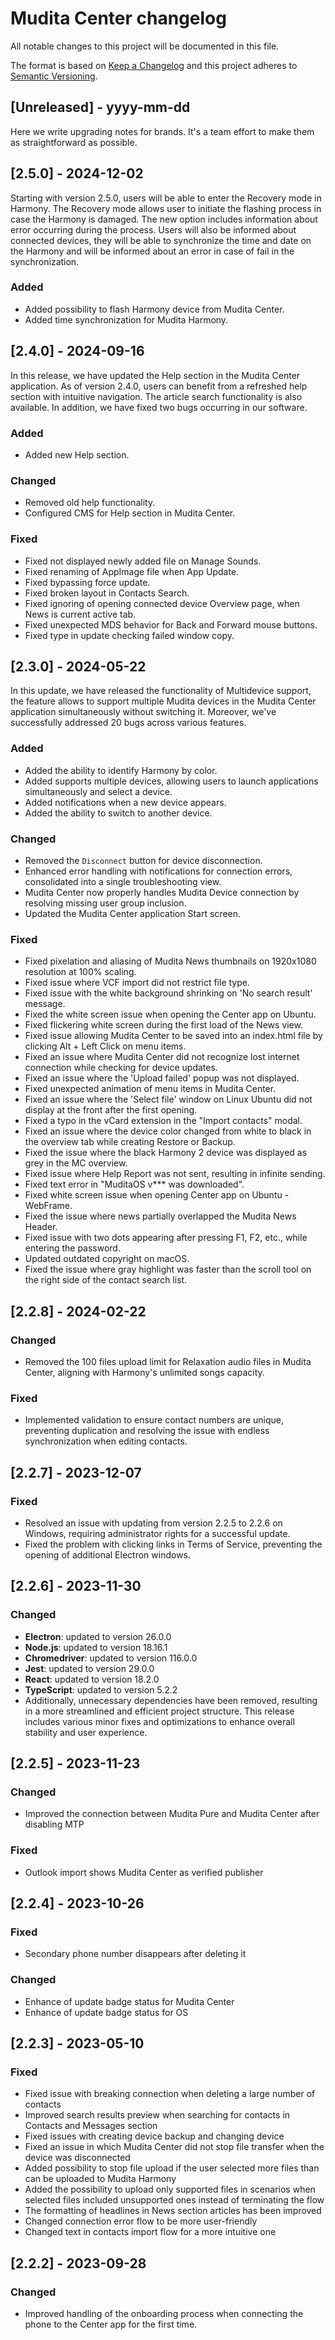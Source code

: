 # Mudita Center changelog

All notable changes to this project will be documented in this file.

The format is based on [Keep a Changelog](http://keepachangelog.com/)
and this project adheres to [Semantic Versioning](http://semver.org/).

## [Unreleased] - yyyy-mm-dd

Here we write upgrading notes for brands. It's a team effort to make them as
straightforward as possible.

## [2.5.0] - 2024-12-02

Starting with version 2.5.0, users will be able to enter the Recovery mode in Harmony. The Recovery mode allows user to initiate the flashing process in case the Harmony is damaged. The new option includes information about error occurring during the process. Users will also be informed about connected devices, they will be able to synchronize the time and date on the Harmony and will be informed about an error in case of fail in the synchronization.

### Added

- Added possibility to flash Harmony device from Mudita Center.
- Added time synchronization for Mudita Harmony.

## [2.4.0] - 2024-09-16

In this release, we have updated the Help section in the Mudita Center application. As of version 2.4.0, users can benefit from a refreshed help section with intuitive navigation. The article search functionality is also available. In addition, we have fixed two bugs occurring in our software.

### Added

- Added new Help section.

### Changed

- Removed old help functionality.
- Configured CMS for Help section in Mudita Center.

### Fixed

- Fixed not displayed newly added file on Manage Sounds.
- Fixed renaming of AppImage file when App Update.
- Fixed bypassing force update.
- Fixed broken layout in Contacts Search.
- Fixed ignoring of opening connected device Overview page, when News is current active tab.
- Fixed unexpected MDS behavior for Back and Forward mouse buttons.
- Fixed type in update checking failed window copy.

## [2.3.0] - 2024-05-22

In this update, we have released the functionality of Multidevice support, the feature allows to support multiple Mudita devices in the Mudita Center application simultaneously without switching it. Moreover, we've successfully addressed 20 bugs across various features.

### Added

- Added the ability to identify Harmony by color.
- Added supports multiple devices, allowing users to launch applications simultaneously and select a device.
- Added notifications when a new device appears.
- Added the ability to switch to another device.

### Changed

- Removed the `Disconnect` button for device disconnection.
- Enhanced error handling with notifications for connection errors, consolidated into a single troubleshooting view.
- Mudita Center now properly handles Mudita Device connection by resolving missing user group inclusion.
- Updated the Mudita Center application Start screen.

### Fixed

- Fixed pixelation and aliasing of Mudita News thumbnails on 1920x1080 resolution at 100% scaling.
- Fixed issue where VCF import did not restrict file type.
- Fixed issue with the white background shrinking on 'No search result' message.
- Fixed the white screen issue when opening the Center app on Ubuntu.
- Fixed flickering white screen during the first load of the News view.
- Fixed issue allowing Mudita Center to be saved into an index.html file by clicking Alt + Left Click on menu items.
- Fixed an issue where Mudita Center did not recognize lost internet connection while checking for device updates.
- Fixed an issue where the 'Upload failed' popup was not displayed.
- Fixed unexpected animation of menu items in Mudita Center.
- Fixed an issue where the 'Select file' window on Linux Ubuntu did not display at the front after the first opening.
- Fixed a typo in the vCard extension in the "Import contacts" modal.
- Fixed an issue where the device color changed from white to black in the overview tab while creating Restore or Backup.
- Fixed the issue where the black Harmony 2 device was displayed as grey in the MC overview.
- Fixed issue where Help Report was not sent, resulting in infinite sending.
- Fixed text error in "MuditaOS v\*\*\* was downloaded".
- Fixed white screen issue when opening Center app on Ubuntu - WebFrame.
- Fixed the issue where news partially overlapped the Mudita News Header.
- Fixed issue with two dots appearing after pressing F1, F2, etc., while entering the password.
- Updated outdated copyright on macOS.
- Fixed the issue where gray highlight was faster than the scroll tool on the right side of the contact search list.

## [2.2.8] - 2024-02-22

### Changed

- Removed the 100 files upload limit for Relaxation audio files in Mudita Center, aligning with Harmony's unlimited songs capacity.

### Fixed

- Implemented validation to ensure contact numbers are unique, preventing duplication and resolving the issue with endless synchronization when editing contacts.

## [2.2.7] - 2023-12-07

### Fixed

- Resolved an issue with updating from version 2.2.5 to 2.2.6 on Windows, requiring administrator rights for a successful update.
- Fixed the problem with clicking links in Terms of Service, preventing the opening of additional Electron windows.

## [2.2.6] - 2023-11-30

### Changed

- **Electron**: updated to version 26.0.0
- **Node.js**: updated to version 18.16.1
- **Chromedriver**: updated to version 116.0.0
- **Jest**: updated to version 29.0.0
- **React**: updated to version 18.2.0
- **TypeScript**: updated to version 5.2.2
- Additionally, unnecessary dependencies have been removed, resulting in a more streamlined and efficient project structure. This release includes various minor fixes and optimizations to enhance overall stability and user experience.

## [2.2.5] - 2023-11-23

### Changed

- Improved the connection between Mudita Pure and Mudita Center after disabling MTP

### Fixed

- Outlook import shows Mudita Center as verified publisher

## [2.2.4] - 2023-10-26

### Fixed

- Secondary phone number disappears after deleting it

### Changed

- Enhance of update badge status for Mudita Center
- Enhance of update badge status for OS

## [2.2.3] - 2023-05-10

### Fixed

- Fixed issue with breaking connection when deleting a large number of contacts
- Improved search results preview when searching for contacts in Contacts and Messages section
- Fixed issues with creating device backup and changing device
- Fixed an issue in which Mudita Center did not stop file transfer when the device was disconnected
- Added possibility to stop file upload if the user selected more files than can be uploaded to Mudita Harmony
- Added the possibility to upload only supported files in scenarios when selected files included unsupported ones instead of terminating the flow
- The formatting of headlines in News section articles has been improved
- Changed connection error flow to be more user-friendly
- Changed text in contacts import flow for a more intuitive one

## [2.2.2] - 2023-09-28

### Changed

- Improved handling of the onboarding process when connecting the phone to the Center app for the first time.
